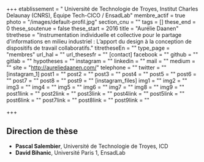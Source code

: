 +++
etablissement = " Université de Technologie de Troyes, Institut Charles Delaunay (CNRS), Équipe Tech-CICO / EnsadLab"
membre_actif = true
photo = "/images/default-profil.jpg"
section_cnu = ""
tags = []
these_end = 0
these_soutenue = false
these_start = 2016
title = "Aurélie Daanen"
titrethese = "Instrumentation individuelle et collective pour le partage d'informations en milieu industriel : L’apport du design à la conception de dispositifs de travail collaboratifs."
titretheseEn = ""
type_page = "membres"
url_hal = ""
url_thesesfr = ""
[contact]
facebook = ""
github = ""
gitlab = ""
hypotheses = ""
instagram = ""
linkedin = ""
mail = ""
medium = ""
site = "http://aureliedaanen.com/"
telephone = ""
twitter = ""
[instagram_1]
post1 = ""
post2 = ""
post3 = ""
post4 = ""
post5 = ""
post6 = ""
post7 = ""
post8 = ""
post9 = ""
[instagram_files]
img1 = ""
img2 = ""
img3 = ""
img4 = ""
img5 = ""
img6 = ""
img7 = ""
img8 = ""
img9 = ""
post1link = ""
post2link = ""
post3link = ""
post4link = ""
post5link = ""
post6link = ""
post7link = ""
post8link = ""
post9link = ""

+++

<!-- Supprimer les parties non remplies (supprimer les blocks de lang s'il n'y a pas deux langues). Tu es libre d'ajouter ce que tu veux à cette partie -->

## Direction de thèse

* **Pascal Salembier**, Université de Technologie de Troyes, ICD
* **David Bihanic**, Université Paris 1, EnsadLab